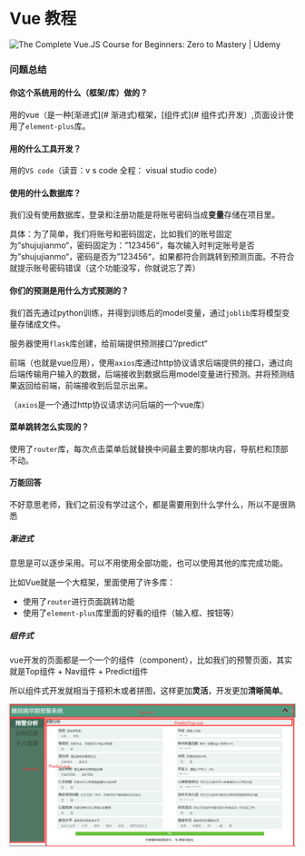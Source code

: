 # Vue 教程

![The Complete Vue.JS Course for Beginners: Zero to Mastery | Udemy](./img/5157066_66bb.jpg)

### 问题总结



#### 你这个系统用的什么（框架/库）做的？

用的vue（是一种[渐进式](# 渐进式)框架，[组件式](# 组件式)开发）,页面设计使用了`element-plus`库。



#### 用的什么工具开发？

用的`VS code`（读音：v s code     全程： visual studio code）



#### 使用的什么数据库？

我们没有使用数据库，登录和注册功能是将账号密码当成**变量**存储在项目里。

具体：为了简单，我们将账号和密码固定，比如我们的账号固定为”shujujianmo“，密码固定为：”123456“，每次输入时判定账号是否为”shujujianmo“，密码是否为”123456“，如果都符合则跳转到预测页面。不符合就提示账号密码错误（这个功能没写，你就说忘了弄）



#### 你们的预测是用什么方式预测的？

我们首先通过python训练，并得到训练后的model变量，通过`joblib`库将模型变量存储成文件。

服务器使用`flask`库创建，给前端提供预测接口”/predict“

前端（也就是vue应用），使用`axios`库通过http协议请求后端提供的接口，通过向后端传输用户输入的数据，后端接收到数据后用model变量进行预测。并将预测结果返回给前端，前端接收到后显示出来。

（`axios`是一个通过http协议请求访问后端的一个vue库）



#### 菜单跳转怎么实现的？

使用了`router`库，每次点击菜单后就替换中间最主要的那块内容，导航栏和顶部不动。



#### 万能回答

不好意思老师，我们之前没有学过这个，都是需要用到什么学什么，所以不是很熟悉







##### 渐进式

意思是可以逐步采用。可以不用使用全部功能，也可以使用其他的库完成功能。

比如Vue就是一个大框架，里面使用了许多库：

* 使用了`router`进行页面跳转功能
* 使用了`element-plus`库里面的好看的组件（输入框、按钮等）





##### 组件式

vue开发的页面都是一个一个的组件（component），比如我们的预警页面，其实就是Top组件 + Nav组件 + Predict组件

所以组件式开发就相当于搭积木或者拼图，这样更加**灵活**，开发更加**清晰简单**。

![image-20240612131930381](./img/image-20240612131930381.png)